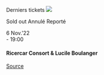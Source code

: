 [](https://www.bozar.be/fr/calendrier/ricercar-consort-lucile-boulanger)

Derniers tickets ![](https://www.bozar.be/sites/default/files/styles/small_card_landscape/public/efficy/images/2858643_ricercar_consort_prog_20220611_01web_c_ricercar_consort.jpg?h=a82907fc&itok=Ay3Yb0Nf) 

Sold out Annulé Reporté

6 Nov.'22  
\- 19:00

#### Ricercar Consort & Lucile Boulanger

[Source](https://www.bozar.be/fr/search?contentType=event&searchQuery=chen)